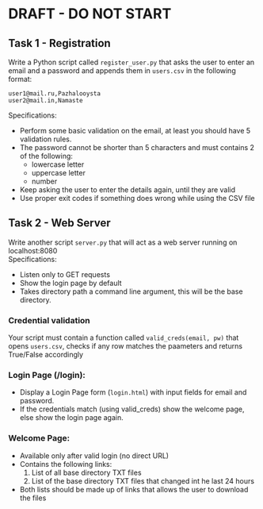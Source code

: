 # DRAFT - DO NOT START

## Task 1 - Registration
Write a Python script called ```register_user.py``` that asks the user to enter an email and a password and appends them in ```users.csv``` in the following format:
~~~
user1@mail.ru,Pazhalooysta
user2@mail.in,Namaste
~~~
Specifications:
* Perform some basic validation on the email, at least you should have 5 validation rules.
* The password cannot be shorter than 5 characters and must contains 2 of the following:
  * lowercase letter
  * uppercase letter
  * number
* Keep asking the user to enter the details again, until they are valid
* Use proper exit codes if something does wrong while using the CSV file

## Task 2 - Web Server
Write another script ```server.py``` that will act as a web server running on localhost:8080  
Specifications:
* Listen only to GET requests
* Show the login page by default
* Takes directory path a command line argument, this will be the base directory.

### Credential validation
Your script must contain a function called ```valid_creds(email, pw)``` that opens ```users.csv```, checks if any row matches the paameters and returns True/False accordingly

### Login Page (/login): 
* Display a Login Page form (```login.html```) with input fields for email and password.
* If the credentials match (using valid_creds) show the welcome page, else show  the login page again.

### Welcome Page: 
* Available only after valid login (no direct URL)
* Contains the following links:
  1. List of all base directory TXT files
  2. List of the base directory TXT files that changed int he last 24 hours
* Both lists should be made up of links that allows the user to download the files
